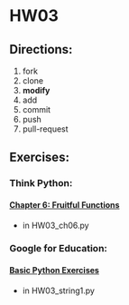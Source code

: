 # HW03

## Directions:

1. fork
1. clone
1. **modify**
1. add
1. commit
1. push
1. pull-request

## Exercises:
### Think Python:
#### [Chapter 6: Fruitful Functions][ch6]
+ in HW03_ch06.py

### Google for Education:
#### [Basic Python Exercises][Google:BPE]
+ in HW03_string1.py

<!-- Links -->

[ch6]: http://greenteapress.com/thinkpython2/html/thinkpython2007.html
[Google:BPE]: https://developers.google.com/edu/python/exercises/basic